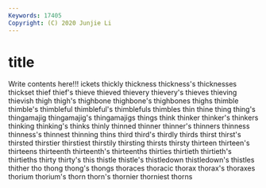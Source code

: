 ```yaml
---
Keywords: 17405
Copyright: (C) 2020 Junjie Li
---
```


# title

Write contents here!!!
ickets 
thickly 
thickness 
thickness's 
thicknesses 
thickset 
thief
thief's 
thieve 
thieved 
thievery 
thievery's 
thieves 
thieving 
thievish 
thigh 
thigh's
thighbone 
thighbone's 
thighbones 
thighs 
thimble 
thimble's 
thimbleful 
thimbleful's 
thimblefuls 
thimbles
thin 
thine 
thing 
thing's 
thingamajig 
thingamajig's 
thingamajigs 
things 
think 
thinker
thinker's 
thinkers 
thinking 
thinking's 
thinks 
thinly 
thinned 
thinner 
thinner's 
thinners
thinness 
thinness's 
thinnest 
thinning 
thins 
third 
third's 
thirdly 
thirds 
thirst
thirst's 
thirsted 
thirstier 
thirstiest 
thirstily 
thirsting 
thirsts 
thirsty 
thirteen 
thirteen's
thirteens 
thirteenth 
thirteenth's 
thirteenths 
thirties 
thirtieth 
thirtieth's 
thirtieths 
thirty 
thirty's
this 
thistle 
thistle's 
thistledown 
thistledown's 
thistles 
thither 
tho 
thong 
thong's
thongs 
thoraces 
thoracic 
thorax 
thorax's 
thoraxes 
thorium 
thorium's 
thorn 
thorn's
thornier 
thorniest 
thorns 
